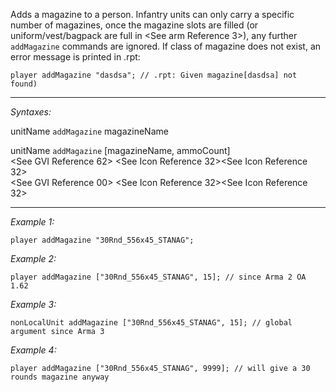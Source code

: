 Adds a magazine to a person. Infantry units can only carry a specific number of magazines, once the magazine slots are filled (or uniform/vest/bagpack are full in <See arm Reference 3>), any further `addMagazine` commands are ignored. If class of magazine does not exist, an error message is printed in .rpt:

```sqf
player addMagazine "dasdsa"; // .rpt: Given magazine[dasdsa] not found)
```


---
*Syntaxes:*

unitName `addMagazine` magazineName

unitName `addMagazine` [magazineName, ammoCount]<br>
<See GVI Reference 62> <See Icon Reference 32><See Icon Reference 32><br>
<See GVI Reference 00> <See Icon Reference 32><See Icon Reference 32>

---
*Example 1:*

```sqf
player addMagazine "30Rnd_556x45_STANAG";
```

*Example 2:*

```sqf
player addMagazine ["30Rnd_556x45_STANAG", 15]; // since Arma 2 OA 1.62
```

*Example 3:*

```sqf
nonLocalUnit addMagazine ["30Rnd_556x45_STANAG", 15]; // global argument since Arma 3
```

*Example 4:*

```sqf
player addMagazine ["30Rnd_556x45_STANAG", 9999]; // will give a 30 rounds magazine anyway
```